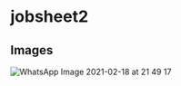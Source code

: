 # jobsheet2
## Images
![WhatsApp Image 2021-02-18 at 21 49 17](https://user-images.githubusercontent.com/64760735/108374249-56cb6180-7233-11eb-8076-cee296d0b434.jpeg)


